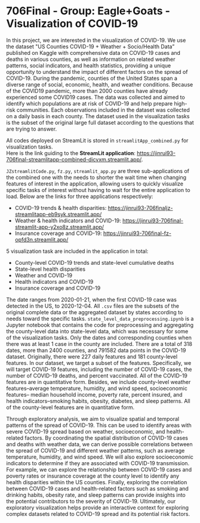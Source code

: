# 706Final - Group: Eagle+Goats - Visualization of COVID-19

In this project, we are interested in the visualization of COVID-19. We use the dataset "US Counties COVID-19 + Weather + Socio/Health Data” published on Kaggle with comprehensive data on COVID-19 cases and deaths in various counties, as well as information on related weather patterns, social indicators, and health statistics, providing a unique opportunity to understand the impact of different factors on the spread of COVID-19. During the pandemic, counties of the United States span a diverse range of social, economic, health, and weather conditions. Because of the COVID19 pandemic, more than 2000 counties have already experienced some COVID19 cases. The data was collected and aimed to identify which populations are at risk of COVID-19 and help prepare high-risk communities. Each observations included in the dataset was collected on a daily basis in each county. The dataset used in the visualization tasks is the subset of the original large full dataset according to the questions that are trying to answer.

All codes deployed on StreamLit is stored in `streamlitApp_combined.py` for visualization tasks.    
Here is the link guiding to the **StreamLit application**: https://jinrui93-706final-streamlitapp-combined-dicvxm.streamlit.app/. 

`JZstreamlitCode.py`, `fz.py`, `streamlit_app.py` are three sub-applications of the combined one with the needs to shorter the wait time when changing features of interest in the application, allowing users to quickly visualize specific tasks of interest without having to wait for the entire application to load. Below are the links for three applications respectively: 
- COVID-19 trends & health disparities: https://jinrui93-706finaljz-streamlitapp-eb9syk.streamlit.app/ 
- Weather & health indicators and COVID-19: https://jinrui93-706final-streamlit-app-y2xo8z.streamlit.app/
- Insurance coverage and COVID-19: https://jinrui93-706final-fz-opfd3n.streamlit.app/

5 visualization task are included in the application in total: 
- County-level COVID-19 trends and state-level cumulative deaths
- State-level health disparities
- Weather and COVID-19
- Health indicators and COVID-19
- Insurance coverage and COVID-19 

The date ranges from 2020-01-21, when the first COVID-19 case was detected in the US, to 2020-12-04. All `.csv` files are the subsets of the original complete data or the aggregated dataset by states according to needs toward the specific tasks. `state_level_data_preprocessing.ipynb` is a Jupyter notebook that contains the code for preprocessing and aggregating the county-level data into state-level data, which was necessary for some of the visualization tasks. Only the dates and corresponding counties when there was at least 1 case in the county are included. There are a total of 318 dates, more than 2400 counties, and 791582 data points in the COVID-19 dataset. Originally, there were 227 daily features and 181 county-level features. In our dataset, we target a subset of the features. Specifically, we will target COVID-19 features, including the number of COVID-19 cases, the number of COVID-19 deaths, and percent vaccinated. All of the COVID-19 features are in quantitative form. Besides, we include county-level weather features–average temperature, humidity, and wind speed, socioeconomic features– median household income, poverty rate, percent insured, and health indicators–smoking habits, obesity, diabetes, and sleep patterns. All of the county-level features are in quantitative form. 

Through exploratory analysis, we aim to visualize spatial and temporal patterns of the spread of COVID-19. This can be used to identify areas with severe COVID-19 spread based on weather, socioeconomic, and health-related factors. By coordinating the spatial distribution of COVID-19 cases and deaths with weather data, we can derive possible correlations between the spread of COVID-19 and different weather patterns, such as average temperature, humidity, and wind speed. We will also explore socioeconomic indicators to determine if they are associated with COVID-19 transmission. For example, we can explore the relationship between COVID-19 cases and poverty rates or insurance coverage at the county level to identify any health disparities within the US counties. Finally, exploring the correlation between COVID-19 cases and health-related factors such as smoking and drinking habits, obesity rate, and sleep patterns can provide insights into the potential contributors to the severity of COVID-19. Ultimately, our exploratory visualization helps provide an interactive context for exploring complex datasets related to COVID-19 spread and its potential risk factors. 
